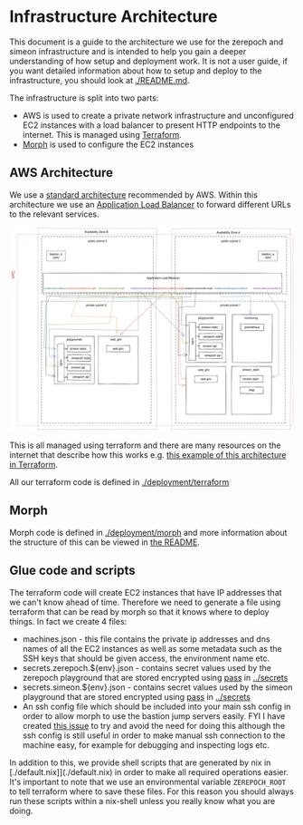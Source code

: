 # Infrastructure Architecture

This document is a guide to the architecture we use for the zerepoch and simeon infrastructure and is intended to help you gain a deeper understanding of how setup and deployment work. It is not a user guide, if you want detailed information about how to setup and deploy to the infrastructure, you should look at [./README.md](./README.md).

The infrastructure is split into two parts:
* AWS is used to create a private network infrastructure and unconfigured EC2 instances with a load balancer to present HTTP endpoints to the internet. This is managed using [Terraform](https://www.terraform.io/).
* [Morph](https://github.com/DBCDK/morph) is used to configure the EC2 instances

## AWS Architecture

We use a [standard architecture](https://docs.aws.amazon.com/vpc/latest/userguide/VPC_Scenario2.html) recommended by AWS. Within this architecture we use an [Application Load Balancer](https://aws.amazon.com/blogs/devops/introducing-application-load-balancer-unlocking-and-optimizing-architectures/) to forward different URLs to the relevant services.

![AWS Architecture](./architecture.svg)

This is all managed using terraform and there are many resources on the internet that describe how this works e.g. [this example of this architecture in Terraform](https://medium.com/appgambit/terraform-aws-vpc-with-private-public-subnets-with-nat-4094ad2ab331).

All our terraform code is defined in [./deployment/terraform](./deployment/terraform)

## Morph

Morph code is defined in [./deployment/morph](./deployment/morph) and more information about the structure of this can be viewed in [the README](./deployment/morph/README.md).

## Glue code and scripts

The terraform code will create EC2 instances that have IP addresses that we can't know ahead of time. Therefore we need to generate a file using terraform that can be read by morph so that it knows where to deploy things. In fact we create 4 files:
* machines.json - this file contains the private ip addresses and dns names of all the EC2 instances as well as some metadata such as the SSH keys that should be given access, the environment name etc.
* secrets.zerepoch.${env}.json - contains secret values used by the zerepoch playground that are stored encrypted using [pass](https://www.passwordstore.org/) in [../secrets]()
* secrets.simeon.${env}.json - contains secret values used by the simeon playground that are stored encrypted using [pass](https://www.passwordstore.org/) in [../secrets]()
* An ssh config file which should be included into your main ssh config in order to allow morph to use the bastion jump servers easily. FYI I have created [this issue](https://github.com/DBCDK/morph/issues/145) to try and avoid the need for doing this although the ssh config is still useful in order to make manual ssh connection to the machine easy, for example for debugging and inspecting logs etc.

In addition to this, we provide shell scripts that are generated by nix in [./default.nix]](./default.nix) in order to make all required operations easier. It's important to note that we use an environmental variable `ZEREPOCH_ROOT` to tell terraform where to save these files. For this reason you should always run these scripts within a nix-shell unless you really know what you are doing.
